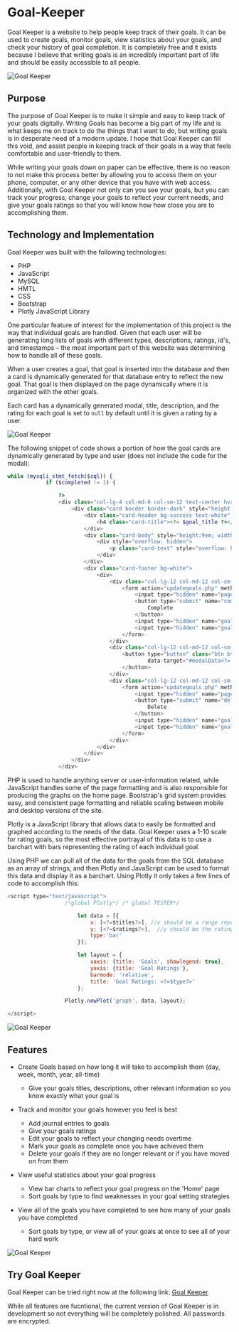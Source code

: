 # Goal-Keeper

Goal Keeper is a website to help people keep track of their goals. It can be used to create goals, monitor goals, view statistics about your goals, and check your history of goal completion. It is completely free and it exists because I believe that writing goals is an incredibly important part of life and should be easily accessible to all people.


![Goal Keeper](/gk-images/home.png)


## Purpose

The purpose of Goal Keeper is to make it simple and easy to keep track of your goals digitally. Writing Goals has become a big part of my life and is what keeps me on track to do the things that I want to do, but writing goals is in desperate need of a modern update. I hope that Goal Keeper can fill this void, and assist people in keeping track of their goals in a way that feels comfortable and user-friendly to them. 

While writing your goals down on paper can be effective, there is no reason to not make this process better by allowing you to access them on your phone, computer, or any other device that you have with web access. Additionally, with Goal Keeper not only can you see your goals, but you can track your progress, change your goals to reflect your current needs, and give your goals ratings so that you will know how how close you are to accomplishing them.

## Technology and Implementation

Goal Keeper was built with the following technologies:

* PHP
* JavaScript
* MySQL
* HMTL
* CSS
* Bootstrap
* Plotly JavaScript Library

One particular feature of interest for the implementation of this project is the way that individual goals are handled. Given that each user will be generating long lists of goals with different types, descriptions, ratings, id's, and timestamps – the most important part of this website was determining how to handle all of these goals. 

When a user creates a goal, that goal is inserted into the database and then a card is dynamically generated for that database entry to reflect the new goal. That goal is then displayed on the page dynamically where it is organized with the other goals.

Each card has a dynamically generated modal, title, description, and the rating for each goal is set to `null` by default until it is given a rating by a user.


![Goal Keeper](/gk-images/example.png)


The following snippet of code shows a portion of how the goal cards are dynamically generated by type and user (does not include the code for the modal):


```PHP
while (mysqli_stmt_fetch($sql)) {
            if ($completed != 1) {

                ?>
                <div class="col-lg-4 col-md-6 col-sm-12 text-center hvr-grow-shadow">
                    <div class="card border border-dark" style="height:26em; margin-bottom: 2em; overflow: hidden">
                        <div class="card-header bg-success text-white" style="height:5em">
                            <h4 class="card-title"><?= $goal_title ?></h4>
                        </div>
                        <div class="card-body" style="height:9em; width=100%">
                            <div style="overflow: hidden">
                                <p class="card-text" style="overflow: hidden; font-size: 20px"><?= $goal_desc ?></p>
                            </div>
                        </div>
                        <div class="card-footer bg-white">
                            <div>
                                <div class="col-lg-12 col-md-12 col-sm-12" style="margin-top:1em">
                                    <form action="updategoals.php" method="post" style="margin-bottom: 3px">
                                        <input type="hidden" name="page" value=<?=$page?>>
                                        <button type="submit" name="complete" class="btn btn-outline-success btn-block">
                                            Complete
                                        </button>
                                        <input type="hidden" name="goal_id" value="<? $goal_id ?>"
                                        <input type="hidden" name="goal_type" value="<?=$type ?>"
                                    </form>
                                </div>
                                <div class="col-lg-12 col-md-12 col-sm-12" style="margin-top:1em">
                                    <button type="button" class="btn btn-outline-primary btn-block" data-toggle="modal"
                                            data-target="#modalData<?= $goal_id; ?>">View
                                    </button>
                                </div>
                                <div class="col-lg-12 col-md-12 col-sm-12" style="margin-top:1em; margin-bottom: 1em">
                                    <form action="updategoals.php" method="post">
                                        <input type="hidden" name="page" value=<?=$page?>>
                                        <button type="submit" name="delete" class="btn btn-outline-danger btn-block">
                                            Delete
                                        </button>
                                        <input type="hidden" name="goal_id" value="<? $goal_id ?>"
                                        <input type="hidden" name="goal_type" value="<?=$type ?>"
                                    </form>
                                </div>
                            </div>
                        </div>
                    </div>
                </div>
```

PHP is used to handle anything server or user-information related, while JavaScript handles some of the page formatting and is also responsible for producing the graphs on the home page. Bootstrap's grid system provides easy, and consistent page formatting and reliable scaling between mobile and desktop versions of the site.

Plotly is a JavaScript library that allows data to easily be formatted and graphed according to the needs of the data. Goal Keeper uses a 1-10 scale for rating goals, so the most effective portrayal of this data is to use a barchart with bars representing the rating of each individual goal. 

Using PHP we can pull all of the data for the goals from the SQL database as an array of strings, and then Plotly and JavaScript can be used to format this data and display it as a barchart. Using Plotly it only takes a few lines of code to accomplish this:


```JavaScript
<script type="text/javascript">
                  /*global Plotly*/ /* global TESTER*/

                      let data = [{
                          x: [<?=$titles?>], //x should be a range representing the number of goals being retrieved
                          y: [<?=$ratings?>],  //y should be the ratings of the goals themselves
                          type:'bar'
                      }];

                      let layout = {
                          xaxis: {title: 'Goals', showlegend: true},
                          yaxis: {title: 'Goal Ratings'},
                          barmode: 'relative',
                          title: 'Goal Ratings: <?=$type?>'
                      };

                  Plotly.newPlot('graph', data, layout);

</script>
```
![Goal Keeper](/gk-images/stats.png)

## Features

* Create Goals based on how long it will take to accomplish them (day, week, month, year, all-time)
  * Give your goals titles, descriptions, other relevant information so you know exactly what your goal is
  

* Track and monitor your goals however you feel is best
  * Add journal entries to goals
  * Give your goals ratings
  * Edit your goals to reflect your changing needs overtime
  * Mark your goals as complete once you have achieved them
  * Delete your goals if they are no longer relevant or if you have moved on from them
  

* View useful statistics about your goal progress
  * View bar charts to reflect your goal progress on the 'Home' page
  * Sort goals by type to find weaknesses in your goal setting strategies
  

* View all of the goals you have completed to see how many of your goals you have completed
  * Sort goals by type, or view all of your goals at once to see all of your hard work

![Goal Keeper](/gk-images/completed.png)

## Try Goal Keeper

Goal Keeper can be tried right now at the following link: [Goal Keeper](http://robbymoseley.com/gk/signin.php)

While all features are fucntional, the current version of Goal Keeper is in development so not everything will be completely polished. All passwords are encrypted.

